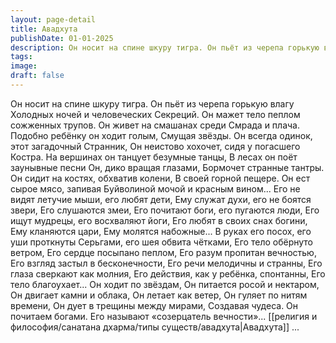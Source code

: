 ```yaml
---
layout: page-detail
title: Авадхута
publishDate: 01-01-2025
description: Он носит на спине шкуру тигра. Он пьёт из черепа горькую влагу Холодных ночей и человеческих  Секреций.  Он мажет тело пеплом сожженных трупов. Он живет на смашанах среди  Смрада и плача.  Подобно ребёнку он ходит голым,  Смущая звёзды. Он всегда одинок, этот загадочный  Странник,  Он неистово хохочет, сидя у погасшего  Костра.
tags:
image:
draft: false
---
```

Он носит на спине шкуру тигра. Он пьёт из черепа горькую влагу Холодных ночей и человеческих  Секреций.  Он мажет тело пеплом сожженных трупов. Он живет на смашанах среди  Смрада и плача.  Подобно ребёнку он ходит голым,  Смущая звёзды. Он всегда одинок, этот загадочный  Странник,  Он неистово хохочет, сидя у погасшего  Костра. На вершинах он танцует безумные танцы, В лесах он поёт заунывные песни Он, дико вращая глазами, Бормочет странные тантры.  Он сидит на костях, обхватив колени,  В своей горной пещере. Он ест сырое мясо, запивая  Буйволиной мочой и красным вином...  Его не видят летучие мыши, его любят дети, Ему служат духи, его не боятся звери, Его слушаются змеи, Его почитают боги, его пугаются люди, Его ищут мудрецы, его восхваляют йоги, Его любят в своих снах богини, Ему кланяются цари, Ему молятся набожные...  В руках его посох, его уши проткнуты  Серьгами, его шея обвита чётками, Его тело обёрнуто ветром, Его сердце посыпано пеплом, Его разум пропитан вечностью, Его взгляд застыл в бесконечности, Его речи мелодичны и странны,  Его глаза сверкают как молния, Его действия, как у ребёнка, спонтанны, Его тело благоухает... Он ходит по звёздам,  Он питается росой и нектаром, Он двигает камни и облака, Он летает как ветер, Он гуляет по нитям времени, Он дует в трещины между мирами, Создавая чудеса.  Он почитаем богами. Его называют «созерцатель вечности»...  [[религия и философия/санатана дхарма/типы существ/авадхута|Авадхута]] ... 

